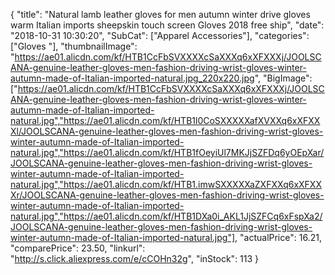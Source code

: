 {
	"title": "Natural lamb leather gloves for men autumn winter drive gloves warm Italian imports sheepskin touch screen Gloves 2018 free ship",
	"date": "2018-10-31 10:30:20",
	"SubCat": ["Apparel Accessories"],
	"categories": ["Gloves "],
	"thumbnailImage": "https://ae01.alicdn.com/kf/HTB1CcFbSVXXXXcSaXXXq6xXFXXXj/JOOLSCANA-genuine-leather-gloves-men-fashion-driving-wrist-gloves-winter-autumn-made-of-Italian-imported-natural.jpg_220x220.jpg",
	"BigImage": ["https://ae01.alicdn.com/kf/HTB1CcFbSVXXXXcSaXXXq6xXFXXXj/JOOLSCANA-genuine-leather-gloves-men-fashion-driving-wrist-gloves-winter-autumn-made-of-Italian-imported-natural.jpg","https://ae01.alicdn.com/kf/HTB1l0CoSXXXXXafXVXXq6xXFXXXl/JOOLSCANA-genuine-leather-gloves-men-fashion-driving-wrist-gloves-winter-autumn-made-of-Italian-imported-natural.jpg","https://ae01.alicdn.com/kf/HTB1fOeyiUl7MKJjSZFDq6yOEpXar/JOOLSCANA-genuine-leather-gloves-men-fashion-driving-wrist-gloves-winter-autumn-made-of-Italian-imported-natural.jpg","https://ae01.alicdn.com/kf/HTB1.imwSXXXXXaZXFXXq6xXFXXXr/JOOLSCANA-genuine-leather-gloves-men-fashion-driving-wrist-gloves-winter-autumn-made-of-Italian-imported-natural.jpg","https://ae01.alicdn.com/kf/HTB1DXa0i_AKL1JjSZFCq6xFspXa2/JOOLSCANA-genuine-leather-gloves-men-fashion-driving-wrist-gloves-winter-autumn-made-of-Italian-imported-natural.jpg"],
	"actualPrice": 16.21,
	"comparePrice": 23.50,
	"linkurl": "http://s.click.aliexpress.com/e/cCOHn32g",
	"inStock": 113
}

